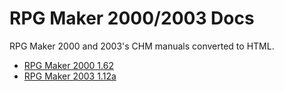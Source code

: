 # RPG Maker 2000/2003 Docs

RPG Maker 2000 and 2003's CHM manuals converted to HTML.

- [RPG Maker 2000 1.62](https://rpgmakerdocs.netlify.app/2000)
- [RPG Maker 2003 1.12a](https://rpgmakerdocs.netlify.app/2003/)
